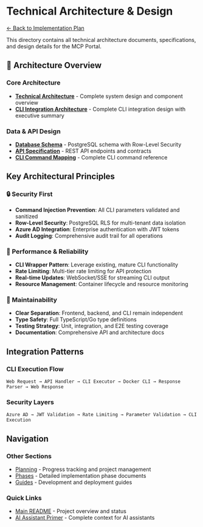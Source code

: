 # Technical Architecture & Design

[← Back to Implementation Plan](../README.md)

This directory contains all technical architecture documents, specifications, and design details for the MCP Portal.

## 🏢 Architecture Overview

### Core Architecture

- **[Technical Architecture](./technical-architecture.md)** - Complete system design and component overview
- **[CLI Integration Architecture](./cli-integration-architecture.md)** - Complete CLI integration design with executive summary

### Data & API Design

- **[Database Schema](./database-schema.md)** - PostgreSQL schema with Row-Level Security
- **[API Specification](./api-specification.md)** - REST API endpoints and contracts
- **[CLI Command Mapping](./cli-command-mapping.md)** - Complete CLI command reference

## Key Architectural Principles

### 🔒 Security First

- **Command Injection Prevention**: All CLI parameters validated and sanitized
- **Row-Level Security**: PostgreSQL RLS for multi-tenant data isolation
- **Azure AD Integration**: Enterprise authentication with JWT tokens
- **Audit Logging**: Comprehensive audit trail for all operations

### 🚀 Performance & Reliability

- **CLI Wrapper Pattern**: Leverage existing, mature CLI functionality
- **Rate Limiting**: Multi-tier rate limiting for API protection
- **Real-time Updates**: WebSocket/SSE for streaming CLI output
- **Resource Management**: Container lifecycle and resource monitoring

### 🔧 Maintainability

- **Clear Separation**: Frontend, backend, and CLI remain independent
- **Type Safety**: Full TypeScript/Go type definitions
- **Testing Strategy**: Unit, integration, and E2E testing coverage
- **Documentation**: Comprehensive API and architecture docs

## Integration Patterns

### CLI Execution Flow

```
Web Request → API Handler → CLI Executor → Docker CLI → Response Parser → Web Response
```

### Security Layers

```
Azure AD → JWT Validation → Rate Limiting → Parameter Validation → CLI Execution
```

## Navigation

### Other Sections

- [Planning](../01-planning/) - Progress tracking and project management
- [Phases](../02-phases/) - Detailed implementation phase documents
- [Guides](../04-guides/) - Development and deployment guides

### Quick Links

- [Main README](../README.md) - Project overview and status
- [AI Assistant Primer](../ai-assistant-primer.md) - Complete context for AI assistants
